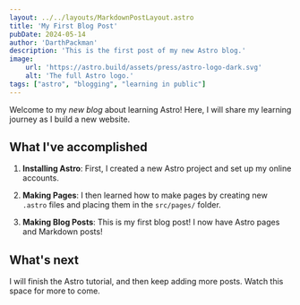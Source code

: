 ```yaml
---
layout: ../../layouts/MarkdownPostLayout.astro
title: 'My First Blog Post'
pubDate: 2024-05-14
author: 'DarthPackman'
description: 'This is the first post of my new Astro blog.'
image:
    url: 'https://astro.build/assets/press/astro-logo-dark.svg'
    alt: 'The full Astro logo.'
tags: ["astro", "blogging", "learning in public"]
---
```


Welcome to my _new blog_ about learning Astro! Here, I will share my learning journey as I build a new website.

## What I've accomplished

1. **Installing Astro**: First, I created a new Astro project and set up my online accounts.

2. **Making Pages**: I then learned how to make pages by creating new `.astro` files and placing them in the `src/pages/` folder.

3. **Making Blog Posts**: This is my first blog post! I now have Astro pages and Markdown posts!

## What's next

I will finish the Astro tutorial, and then keep adding more posts. Watch this space for more to come.